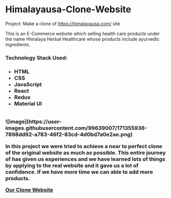 # Himalayausa-Clone-Website

Project: Make a clone of https://himalayausa.com/ site

This is an E-Commerce website which selling health care products under the name Himalaya Herbal Healthcare whose products include ayurvedic ingredients.

<h3>Technology Stack Used:<h3> 
  <ul>
    <li>HTML</li>
    <li>CSS</li>
    <li>JavaScript</li>
    <li>React</li>
    <li>Redux</li>
    <li>Material UI</li>
  </ul>
  
  </br>
 ![image](https://user-images.githubusercontent.com/99639007/171355936-7898dd92-a783-46f2-83cd-4d0bd7a0e2ae.png)
  </br>

In this project we were tried to achieve a near to perfect clone of the original website as much as possible. This entire journey of has given us experiences and we have learned lots of things by applying to the real website and it gave us a lot of confidence. If we have more time we can able to add more products.
 
<a href="https://courageous-panda-a97c46.netlify.app/" alt="_blank">Our Clone Website</a>
